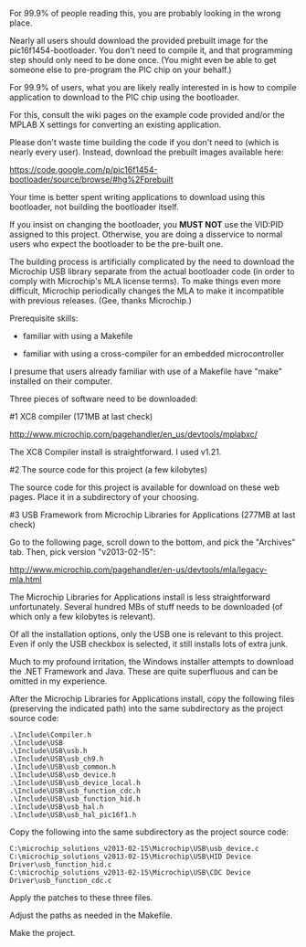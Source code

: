 For 99.9% of people reading this, you are probably looking in the wrong place.

Nearly all users should download the provided prebuilt image for the pic16f1454-bootloader.  You don't need to compile it, and that programming step should only need to be done once.  (You might even be able to get someone else to pre-program the PIC chip on your behalf.)

For 99.9% of users, what you are likely really interested in is how to compile application to download to the PIC chip using the bootloader.

For this, consult the wiki pages on the example code provided and/or the MPLAB X settings for converting an existing application.

Please don't waste time building the code if you don't need to (which is nearly every user).  Instead, download the prebuilt images available here:

https://code.google.com/p/pic16f1454-bootloader/source/browse/#hg%2Fprebuilt

Your time is better spent writing applications to download using this bootloader, not building the bootloader itself.

If you insist on changing the bootloader, you **MUST NOT** use the VID:PID assigned to this project.  Otherwise, you are doing a disservice to normal users who expect the bootloader to be the pre-built one.

The building process is artificially complicated by the need to download the Microchip USB library separate from the actual bootloader code (in order to comply with Microchip's MLA license terms).  To make things even more difficult, Microchip periodically changes the MLA to make it incompatible with previous releases.  (Gee, thanks Microchip.)

Prerequisite skills:

  * familiar with using a Makefile

  * familiar with using a cross-compiler for an embedded microcontroller

I presume that users already familiar with use of a Makefile have "make" installed on their computer.

Three pieces of software need to be downloaded:

#1 XC8 compiler (171MB at last check)

http://www.microchip.com/pagehandler/en_us/devtools/mplabxc/

The XC8 Compiler install is straightforward.  I used v1.21.

#2 The source code for this project (a few kilobytes)

The source code for this project is available for download on these web pages.  Place it in a subdirectory of your choosing.

#3 USB Framework from Microchip Libraries for Applications (277MB at last check)

Go to the following page, scroll down to the bottom, and pick the "Archives" tab.  Then, pick version "v2013-02-15":

http://www.microchip.com/pagehandler/en-us/devtools/mla/legacy-mla.html

The Microchip Libraries for Applications install is less straightforward unfortunately.  Several hundred MBs of stuff needs to be downloaded (of which only a few kilobytes is relevant).

Of all the installation options, only the USB one is relevant to this project.  Even if only the USB checkbox is selected, it still installs lots of extra junk.

Much to my profound irritation, the Windows installer attempts to download the .NET Framework and Java.  These are quite superfluous and can be omitted in my experience.

After the Microchip Libraries for Applications install, copy the following files (preserving the indicated path) into the same subdirectory as the project source code:

```
.\Include\Compiler.h
.\Include\USB
.\Include\USB\usb.h
.\Include\USB\usb_ch9.h
.\Include\USB\usb_common.h
.\Include\USB\usb_device.h
.\Include\USB\usb_device_local.h
.\Include\USB\usb_function_cdc.h
.\Include\USB\usb_function_hid.h
.\Include\USB\usb_hal.h
.\Include\USB\usb_hal_pic16f1.h
```

Copy the following into the same subdirectory as the project source code:
```
C:\microchip_solutions_v2013-02-15\Microchip\USB\usb_device.c
C:\microchip_solutions_v2013-02-15\Microchip\USB\HID Device Driver\usb_function_hid.c
C:\microchip_solutions_v2013-02-15\Microchip\USB\CDC Device Driver\usb_function_cdc.c
```

Apply the patches to these three files.

Adjust the paths as needed in the Makefile.

Make the project.